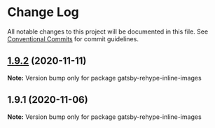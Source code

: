 # Change Log

All notable changes to this project will be documented in this file.
See [Conventional Commits](https://conventionalcommits.org) for commit guidelines.

## [1.9.2](http://github.com/styxlab/gatsby-theme-try-ghost/tree/master/packages/gatsby-rehype-inline-images/compare/gatsby-rehype-inline-images@1.9.1...gatsby-rehype-inline-images@1.9.2) (2020-11-11)

**Note:** Version bump only for package gatsby-rehype-inline-images





## 1.9.1 (2020-11-06)

**Note:** Version bump only for package gatsby-rehype-inline-images
